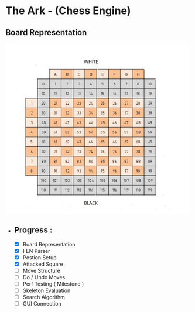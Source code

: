 # The Ark - (Chess Engine)

## Board Representation
![ChessBoardRepresentation](/Resources/ChessBoardRep.jpg)

- ## Progress :
    - [X] Board Representation
    - [X] FEN Parser
    - [X] Postion Setup
    - [X] Attacked Square
    - [ ] Move Structure
    - [ ] Do / Undo Moves
    - [ ] Perf Testing ( Milestone )
    - [ ] Skeleton Evaluation
    - [ ] Search Algorithm
    - [ ] GUI Connection
